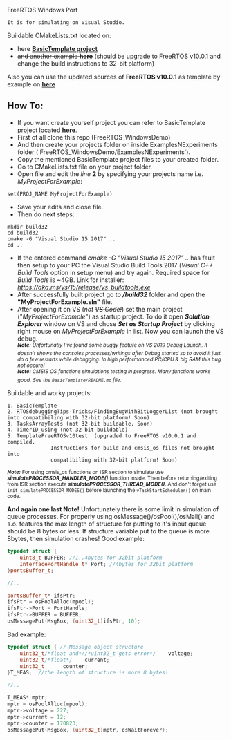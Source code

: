 


FreeRTOS Windows Port
```
It is for simulating on Visual Studio.
```
Buildable CMakeLists.txt located on:<br />
- here [**BasicTemplate project**](https://github.com/MSLM-Electric/FreeRTOS_WindowsDemo/tree/master/ExamplesNExperiments/BasicTemplate)<br />
- ~~and another example [**here**](https://github.com/MSLM-Electric/FreeRTOS_WindowsDemo/tree/master/ExamplesNExperiments/RTOSdebuggingTips-Tricks/FindingBugWithBitLoggerList)~~ (should be upgrade to FreeRTOS v10.0.1 and change the build instructions to 32-bit platform)

Also you can use the updated sources of **FreeRTOS v10.0.1** as template by example on [**here**](https://github.com/MSLM-Electric/FreeRTOS_WindowsDemo/tree/master/ExamplesNExperiments/TemplateFreeRTOSv10test)

How To:
-------

- If you want create yourself project you can refer to BasicTemplate project located
[**here**](https://github.com/MSLM-Electric/FreeRTOS_WindowsDemo/tree/master/ExamplesNExperiments/BasicTemplate).
- First of all clone this repo (FreeRTOS_WindowsDemo)
- And then create your projects folder on inside ExamplesNExperiments folder ('FreeRTOS_WindowsDemo/ExamplesNExperiments').
- Copy the mentioned BasicTemplate project files to your created folder.
- Go to CMakeLists.txt file on your project folder.
- Open file and edit the *line* **2** by specifying your projects name i.e. *MyProjectForExample*:
```
set(PROJ_NAME MyProjectForExample)
```
- Save your edits and close file.
- Then do next steps:
```
mkdir build32
cd build32
cmake -G "Visual Studio 15 2017" ..
cd ..
```
- If the entered command *cmake -G "Visual Studio 15 2017" ..* has fault then setup to your PC the Visual Studio Build Tools 2017 (*Visual C++ Build Tools* option in setup menu) and try again. Required space for *Build Tools* is ~4GB. Link for installer: *https://aka.ms/vs/15/release/vs_buildtools.exe*
- After successfully built project go to **_/build32_** folder and open the  **"MyProjectForExample.sln"** file.
- After opening it on VS (*not ~~VS Code!~~*) set the main project ("_MyProjectForExample_") as startup project. To do it open **_Solution Explorer_** window on VS and
chose **_Set as Startup Project_** by clicking right mouse on _MyProjectForExample_ in list. Now you can launch the VS debug.<br />
<sup>**_Note:_** _Unfortunatly I've found some buggy feature on VS 2019 Debug Launch. It doesn't shows the consoles processes/writings after Debug started so to avoid it just do a few restarts while debugging. In high performanced PC/CPU & big RAM this bug not occure!_</sup><br />
<sup>**_Note:_** _CMSIS OS functions simulations testing in progress. Many functions works good. See the `BasicTemplate/README.md` file._ </sup><br />



Buildable and worky projects:
```
1. BasicTemplate
2. RTOSdebuggingTips-Tricks/FindingBugWithBitLoggerList (not brought into compatibiling with 32-bit platform! Soon)
3. TasksArrayTests (not 32-bit buildable. Soon)
4. TimerID_using (not 32-bit buildable)
5. TemplateFreeRTOSv10test  (upgraded to FreeRTOS v10.0.1 and compiled.
              Instructions for build and cmsis_os files not brought into
              compatibiling with 32-bit platform! Soon)
```


<sup>**_Note:_** For using cmsis_os functions on ISR section to simulate use **_simulatePROCESSOR_HANDLER_MODE()_** function inside. Then before returning/exiting from ISR section execute **_simulatePROCESSOR_THREAD_MODE()_**. And don't forget use `init_simulatePROCESSOR_MODES()` before launching the `vTaskStartScheduler()` on main code.</sup><br />

**And again one last Note!**
Unfortunately there is some limit in simulation of queue processes.
For properly using osMessage()/osPool()/osMail() and s.o. features the max length of structure for putting to it's input queue should be 8 bytes or less.
If structure variable put to the queue is more 8bytes, then simulation crashes!
Good example:
```cpp
typedef struct {
	uint8_t BUFFER; //1..4bytes for 32bit platform
	InterfacePortHandle_t* Port; //4bytes for 32bit platform
}portsBuffer_t;

//..

portsBuffer_t* ifsPtr;
ifsPtr = osPoolAlloc(mpool);
ifsPtr->Port = PortHandle;
ifsPtr->BUFFER = BUFFER;
osMessagePut(MsgBox, (uint32_t)ifsPtr, 10);
```
Bad example:
```cpp
typedef struct { // Message object structure
	uint32_t/*float and*//*uint32_t gets error*/    voltage;
	uint32_t/*float*/    current;
	uint32_t      counter;
}T_MEAS;  //the length of structure is more 8 bytes!

//..

T_MEAS* mptr;
mptr = osPoolAlloc(mpool);
mptr->voltage = 227;
mptr->current = 12;
mptr->counter = 170823;
osMessagePut(MsgBox, (uint32_t)mptr, osWaitForever);
```